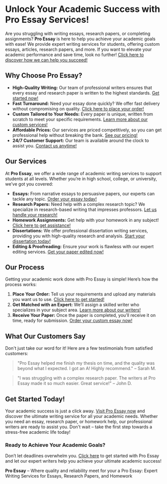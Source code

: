 <h1>Unlock Your Academic Success with Pro Essay Services!</h1>

<p>Are you struggling with writing essays, research papers, or completing assignments? <strong>Pro Essay</strong> is here to help you achieve your academic goals with ease! We provide expert writing services for students, offering custom essays, articles, research papers, and more. If you want to elevate your academic performance and save time, look no further! <a href="https://tinyurl.com/topessay?keyword=pro+essay">Click here to discover how we can help you succeed!</a></p>

<h2>Why Choose Pro Essay?</h2>

<ul>
  <li><strong>High-Quality Writing:</strong> Our team of professional writers ensures that every essay and research paper is written to the highest standards. <a href="https://tinyurl.com/topessay?keyword=pro+essay">Get started now!</a></li>
  <li><strong>Fast Turnaround:</strong> Need your essay done quickly? We offer fast delivery without compromising on quality. <a href="https://tinyurl.com/topessay?keyword=pro+essay">Click here to place your order!</a></li>
  <li><strong>Custom Tailored to Your Needs:</strong> Every paper is unique, written from scratch to meet your specific requirements. <a href="https://tinyurl.com/topessay?keyword=pro+essay">Learn more about our custom services!</a></li>
  <li><strong>Affordable Prices:</strong> Our services are priced competitively, so you can get professional help without breaking the bank. <a href="https://tinyurl.com/topessay?keyword=pro+essay">See our pricing!</a></li>
  <li><strong>24/7 Customer Support:</strong> Our team is available around the clock to assist you. <a href="https://tinyurl.com/topessay?keyword=pro+essay">Contact us anytime!</a></li>
</ul>

<h2>Our Services</h2>

<p>At <strong>Pro Essay</strong>, we offer a wide range of academic writing services to support students at all levels. Whether you’re in high school, college, or university, we’ve got you covered:</p>

<ul>
  <li><strong>Essays:</strong> From narrative essays to persuasive papers, our experts can tackle any topic. <a href="https://tinyurl.com/topessay?keyword=pro+essay">Order your essay today!</a></li>
  <li><strong>Research Papers:</strong> Need help with a complex research topic? We specialize in research-based writing that impresses professors. <a href="https://tinyurl.com/topessay?keyword=pro+essay">Let us handle your research!</a></li>
  <li><strong>Homework Assignments:</strong> Get help with your homework in any subject! <a href="https://tinyurl.com/topessay?keyword=pro+essay">Click here to get assistance!</a></li>
  <li><strong>Dissertations:</strong> We offer professional dissertation writing services, providing you with high-quality research and analysis. <a href="https://tinyurl.com/topessay?keyword=pro+essay">Start your dissertation today!</a></li>
  <li><strong>Editing & Proofreading:</strong> Ensure your work is flawless with our expert editing services. <a href="https://tinyurl.com/topessay?keyword=pro+essay">Get your paper edited now!</a></li>
</ul>

<h2>Our Process</h2>

<p>Getting your academic work done with Pro Essay is simple! Here’s how the process works:</p>

<ol>
  <li><strong>Place Your Order:</strong> Tell us your requirements and upload any materials you want us to use. <a href="https://tinyurl.com/topessay?keyword=pro+essay">Click here to get started!</a></li>
  <li><strong>Get Matched with an Expert:</strong> We’ll assign a skilled writer who specializes in your subject area. <a href="https://tinyurl.com/topessay?keyword=pro+essay">Learn more about our writers!</a></li>
  <li><strong>Receive Your Paper:</strong> Once the paper is completed, you’ll receive it on time, ready for submission. <a href="https://tinyurl.com/topessay?keyword=pro+essay">Order your custom essay now!</a></li>
</ol>

<h2>What Our Customers Say</h2>

<p>Don't just take our word for it! Here are a few testimonials from satisfied customers:</p>

<blockquote>
  <p>"Pro Essay helped me finish my thesis on time, and the quality was beyond what I expected. I got an A! Highly recommend." – Sarah M.</p>
</blockquote>
<blockquote>
  <p>"I was struggling with a complex research paper. The writers at Pro Essay made it so much easier. Great service!" – John D.</p>
</blockquote>

<h2>Get Started Today!</h2>

<p>Your academic success is just a click away. <a href="https://tinyurl.com/topessay?keyword=pro+essay">Visit Pro Essay now</a> and discover the ultimate writing service for all your academic needs. Whether you need an essay, research paper, or homework help, our professional writers are ready to assist you. Don't wait – take the first step towards a stress-free academic life today!</p>

<h3>Ready to Achieve Your Academic Goals?</h3>

<p>Don’t let deadlines overwhelm you. <a href="https://tinyurl.com/topessay?keyword=pro+essay">Click here</a> to get started with Pro Essay and let our expert writers help you achieve your ultimate academic success!</p>

<p><strong>Pro Essay</strong> – Where quality and reliability meet for your a
Pro Essay: Expert Writing Services for Essays, Research Papers, and Homework
